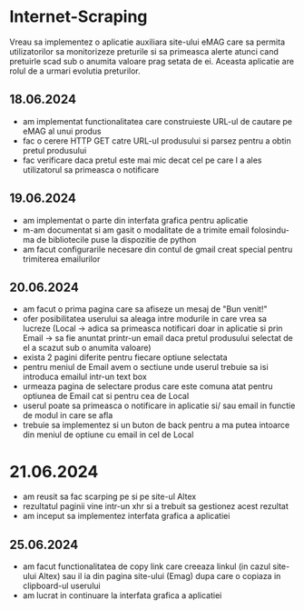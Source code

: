 # Internet-Scraping
Vreau sa implementez o aplicatie auxiliara site-ului eMAG care sa permita utilizatorilor sa monitorizeze preturile si sa primeasca alerte atunci cand pretuirle scad sub o anumita valoare prag setata de ei.
Aceasta aplicatie are rolul de a urmari evolutia preturilor.

## 18.06.2024
 - am implementat functionalitatea care construieste URL-ul de cautare pe eMAG al unui produs 
 - fac o cerere HTTP GET catre URL-ul produsului si parsez pentru a obtin pretul produsului
 - fac verificare daca pretul este mai mic decat cel pe care l a ales utilizatorul sa primeasca o notificare

 ## 19.06.2024 
- am implementat o parte din  interfata grafica pentru aplicatie
- m-am documentat si am gasit o modalitate de a trimite email folosindu-ma de bibliotecile puse la dispozitie de python
- am facut configurarile necesare din contul de gmail creat special pentru trimiterea emailurilor 


## 20.06.2024
- am facut o prima pagina care sa afiseze un mesaj de "Bun venit!" 
- ofer posibilitatea userului sa aleaga intre modurile in care vrea sa lucreze (Local -> adica sa primeasca notificari doar in aplicatie si prin Email -> sa fie anuntat printr-un email daca pretul produsului selectat de el a scazut sub o anumita valoare)
- exista 2 pagini diferite pentru fiecare optiune selectata
- pentru meniul de Email avem o sectiune unde userul trebuie sa isi introduca emailul intr-un text box
- urmeaza pagina de selectare produs care este comuna atat pentru optiunea de Email cat si pentru cea de Local 
- userul poate sa primeasca o notificare in aplicatie si/ sau email in functie de modul in care se afla
- trebuie sa implementez si un buton de back pentru a ma putea intoarce din meniul de optiune cu email in cel de Local

# 21.06.2024
- am reusit sa fac scarping pe si pe site-ul Altex
- rezultatul paginii vine intr-un xhr si a trebuit sa gestionez acest rezultat
- am inceput sa implementez interfata grafica a aplicatiei


## 25.06.2024
- am facut functionalitatea de copy link care creeaza linkul (in cazul site-ului Altex) sau il ia din pagina site-ului (Emag) dupa care o copiaza in clipboard-ul userului
- am lucrat in continuare la interfata grafica a aplicatiei
